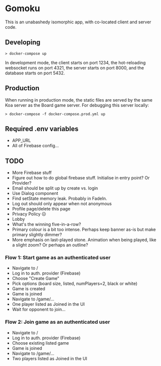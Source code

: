 # Gomoku

This is an unabashedy isomorphic app, with co-located client and server code.

## Developing

```
> docker-compose up
```

In development mode, the client starts on port 1234, the hot-reloading websocket runs on port 4321, the server starts on port 8000, and the database starts on port 5432.

## Production

When running in production mode, the static files are served by the same Koa server as the Board game server. For debugging this server locally:

```
> docker-compose -f docker-compose.prod.yml up
```

## Required .env variables

- APP_URL
- All of Firebase config...

## TODO

- More Firebase stuff
- Figure out how to do global firebase stuff. Initialise in entry point? Or Provider?
- Email should be split up by create vs. login
- Use Dialog component
- Find setState memory leak. Probably in FadeIn.
- Log out should only appear when not anonymous
- Profile page/delete this page
- Privacy Policy ☹️
- Lobby
- What's the winning five-in-a-row?
- Primary colour is a bit too intense. Perhaps keep banner as-is but make primary slightly dimmer?
- More emphasis on last-played stone. Animation when being played, like a slight zoom? Or perhaps an outline?

### Flow 1: Start game as an authenticated user

- Navigate to /
- Log in to auth. provider (Firebase)
- Choose "Create Game"
- Pick options (board size, listed, numPlayers=2, black or white)
- Game is created
- Game is joined
- Navigate to /game/...
- One player listed as Joined in the UI
- Wait for opponent to join...

### Flow 2: Join game as an authenticated user

- Navigate to /
- Log in to auth. provider (Firebase)
- Choose existing listed game
- Game is joined
- Navigate to /game/...
- Two players listed as Joined in the UI
